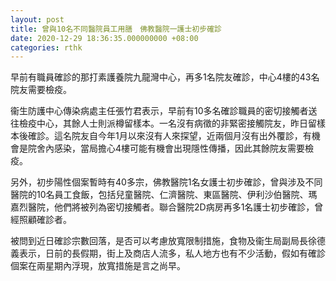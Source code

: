 ```yaml
---
layout: post
title: 曾與10名不同醫院員工用膳　佛教醫院一護士初步確診
date: 2020-12-29 18:36:35.000000000 +08:00
categories: rthk
---
```


早前有職員確診的那打素護養院九龍灣中心，再多1名院友確診，中心4樓的43名院友需要檢疫。

衞生防護中心傳染病處主任張竹君表示，早前有10多名確診職員的密切接觸者送往檢疫中心，其餘人士則派樽留樣本。一名沒有病徵的非緊密接觸院友，昨日留樣本後確診。這名院友自今年1月以來沒有人來探望，近兩個月沒有出外覆診，有機會是院舍內感染，當局擔心4樓可能有機會出現隱性傳播，因此其餘院友需要檢疫。

另外，初步陽性個案暫時有40多宗，佛教醫院1名女護士初步確診，曾與涉及不同醫院的10名員工食飯，包括兒童醫院、仁濟醫院、東區醫院、伊利沙伯醫院、瑪嘉烈醫院，他們將被列為密切接觸者。聯合醫院2D病房再多1名護士初步確診，曾經照顧確診者。

被問到近日確診宗數回落，是否可以考慮放寬限制措施，食物及衞生局副局長徐德義表示，日前的長假期，街上及商店人流多，私人地方也有不少活動，假如有確診個案在兩星期內浮現，放寬措施是言之尚早。
